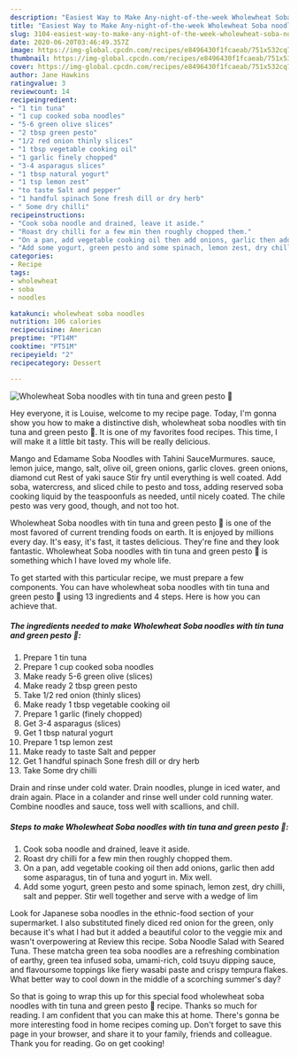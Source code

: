```yaml
---
description: "Easiest Way to Make Any-night-of-the-week Wholewheat Soba noodles with tin tuna and green pesto 🍜"
title: "Easiest Way to Make Any-night-of-the-week Wholewheat Soba noodles with tin tuna and green pesto 🍜"
slug: 3104-easiest-way-to-make-any-night-of-the-week-wholewheat-soba-noodles-with-tin-tuna-and-green-pesto
date: 2020-06-20T03:46:49.357Z
image: https://img-global.cpcdn.com/recipes/e8496430f1fcaeab/751x532cq70/wholewheat-soba-noodles-with-tin-tuna-and-green-pesto-🍜-recipe-main-photo.jpg
thumbnail: https://img-global.cpcdn.com/recipes/e8496430f1fcaeab/751x532cq70/wholewheat-soba-noodles-with-tin-tuna-and-green-pesto-🍜-recipe-main-photo.jpg
cover: https://img-global.cpcdn.com/recipes/e8496430f1fcaeab/751x532cq70/wholewheat-soba-noodles-with-tin-tuna-and-green-pesto-🍜-recipe-main-photo.jpg
author: Jane Hawkins
ratingvalue: 3
reviewcount: 14
recipeingredient:
- "1 tin tuna"
- "1 cup cooked soba noodles"
- "5-6 green olive slices"
- "2 tbsp green pesto"
- "1/2 red onion thinly slices"
- "1 tbsp vegetable cooking oil"
- "1 garlic finely chopped"
- "3-4 asparagus slices"
- "1 tbsp natural yogurt"
- "1 tsp lemon zest"
- "to taste Salt and pepper"
- "1 handful spinach Sone fresh dill or dry herb"
- " Some dry chilli"
recipeinstructions:
- "Cook soba noodle and drained, leave it aside."
- "Roast dry chilli for a few min then roughly chopped them."
- "On a pan, add vegetable cooking oil then add onions, garlic then add some asparagus, tin of tuna and yogurt in. Mix well."
- "Add some yogurt, green pesto and some spinach, lemon zest, dry chilli, salt and pepper. Stir well together and serve with a wedge of lim"
categories:
- Recipe
tags:
- wholewheat
- soba
- noodles

katakunci: wholewheat soba noodles 
nutrition: 106 calories
recipecuisine: American
preptime: "PT14M"
cooktime: "PT51M"
recipeyield: "2"
recipecategory: Dessert

---
```



![Wholewheat Soba noodles with tin tuna and green pesto 🍜](https://img-global.cpcdn.com/recipes/e8496430f1fcaeab/751x532cq70/wholewheat-soba-noodles-with-tin-tuna-and-green-pesto-🍜-recipe-main-photo.jpg)

Hey everyone, it is Louise, welcome to my recipe page. Today, I'm gonna show you how to make a distinctive dish, wholewheat soba noodles with tin tuna and green pesto 🍜. It is one of my favorites food recipes. This time, I will make it a little bit tasty. This will be really delicious.

Mango and Edamame Soba Noodles with Tahini SauceMurmures. sauce, lemon juice, mango, salt, olive oil, green onions, garlic cloves. green onions, diamond cut Rest of yaki sauce Stir fry until everything is well coated. Add soba, watercress, and sliced chile to pesto and toss, adding reserved soba cooking liquid by the teaspoonfuls as needed, until nicely coated. The chile pesto was very good, though, and not too hot.

Wholewheat Soba noodles with tin tuna and green pesto 🍜 is one of the most favored of current trending foods on earth. It is enjoyed by millions every day. It's easy, it's fast, it tastes delicious. They're fine and they look fantastic. Wholewheat Soba noodles with tin tuna and green pesto 🍜 is something which I have loved my whole life.


To get started with this particular recipe, we must prepare a few components. You can have wholewheat soba noodles with tin tuna and green pesto 🍜 using 13 ingredients and 4 steps. Here is how you can achieve that.

<!--inarticleads1-->

##### The ingredients needed to make Wholewheat Soba noodles with tin tuna and green pesto 🍜:

1. Prepare 1 tin tuna
1. Prepare 1 cup cooked soba noodles
1. Make ready 5-6 green olive (slices)
1. Make ready 2 tbsp green pesto
1. Take 1/2 red onion (thinly slices)
1. Make ready 1 tbsp vegetable cooking oil
1. Prepare 1 garlic (finely chopped)
1. Get 3-4 asparagus (slices)
1. Get 1 tbsp natural yogurt
1. Prepare 1 tsp lemon zest
1. Make ready to taste Salt and pepper
1. Get 1 handful spinach Sone fresh dill or dry herb
1. Take  Some dry chilli


Drain and rinse under cold water. Drain noodles, plunge in iced water, and drain again. Place in a colander and rinse well under cold running water. Combine noodles and sauce, toss well with scallions, and chill. 

<!--inarticleads2-->

##### Steps to make Wholewheat Soba noodles with tin tuna and green pesto 🍜:

1. Cook soba noodle and drained, leave it aside.
1. Roast dry chilli for a few min then roughly chopped them.
1. On a pan, add vegetable cooking oil then add onions, garlic then add some asparagus, tin of tuna and yogurt in. Mix well.
1. Add some yogurt, green pesto and some spinach, lemon zest, dry chilli, salt and pepper. Stir well together and serve with a wedge of lim


Look for Japanese soba noodles in the ethnic-food section of your supermarket. I also substituted finely diced red onion for the green, only because it&#39;s what I had but it added a beautiful color to the veggie mix and wasn&#39;t overpowering at Review this recipe. Soba Noodle Salad with Seared Tuna. These matcha green tea soba noodles are a refreshing combination of earthy, green tea infused soba, umami-rich, cold tsuyu dipping sauce, and flavoursome toppings like fiery wasabi paste and crispy tempura flakes. What better way to cool down in the middle of a scorching summer&#39;s day? 

So that is going to wrap this up for this special food wholewheat soba noodles with tin tuna and green pesto 🍜 recipe. Thanks so much for reading. I am confident that you can make this at home. There's gonna be more interesting food in home recipes coming up. Don't forget to save this page in your browser, and share it to your family, friends and colleague. Thank you for reading. Go on get cooking!
